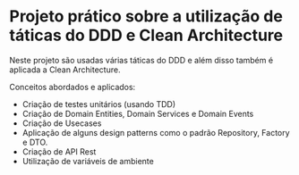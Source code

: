 # Projeto prático sobre a utilização de táticas do DDD e Clean Architecture

Neste projeto são usadas várias táticas do DDD e além disso também é aplicada a Clean Architecture.

Conceitos abordados e aplicados:

- Criação de testes unitários (usando TDD)
- Criação de Domain Entities, Domain Services e Domain Events
- Criação de Usecases
- Aplicação de alguns design patterns como o padrão Repository, Factory e DTO.
- Criação de API Rest
- Utilização de variáveis de ambiente
